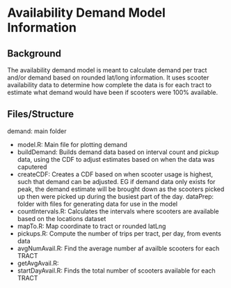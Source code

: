 # Availability Demand Model Information

## Background
The availability demand model is meant to calculate demand per tract and/or demand based on rounded lat/long information. It uses scooter availability data to determine how complete the data is for each tract to estimate what demand would have been if scooters were 100% available.

## Files/Structure
demand: main folder		
* model.R: Main file for plotting demand
* buildDemand: Builds demand data based on interval count and pickup data, using the CDF to adjust estimates based on when the data was caputered
* createCDF: Creates a CDF based on when scooter usage is highest, such that demand can be adjusted. EG if demand data only exists for peak, the demand estimate will be brought down as the scooters picked up then were picked up during the busiest part of the day.
dataPrep: folder with files for generating data for use in the model
* countIntervals.R: Calculates the intervals where scooters are available based on the locations dataset
* mapTo.R: Map coordinate to tract or rounded latLng
* pickups.R: Compute the number of trips per tract, per day, from events data
* avgNumAvail.R: Find the average number af availble scooters for each TRACT
* getAvgAvail.R:
* startDayAvail.R: Finds the total number  of scooters available for each TRACT
